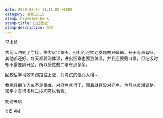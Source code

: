 ```yaml
---
date: 2020-08-04 11:11:00 +0800
category: 凌晨1点15
stamp: heuvelse-kerk
stamp-title: 山丘教堂
stamp-description: 荷兰
---
```


<p>
早上好

大前天回到了学校，宿舍灰尘很多，打扫的时候还发现两只蟑螂，被子有点霉味，其他都还好。每天都要测体温，进出饭堂也要测体温，并且还要戴口罩，但吃饭时却不需要隔开坐，所以感觉戴口罩有点多余。

回校后学习效率蹭蹭往上涨，对考试的信心大增~

我觉得倒车入库不是很难，对好点就行了，而且就算没对好点，也可以灵活调整。知乎上有很多科二技巧可以看看。

期待来信

1:15 AM
</p>
